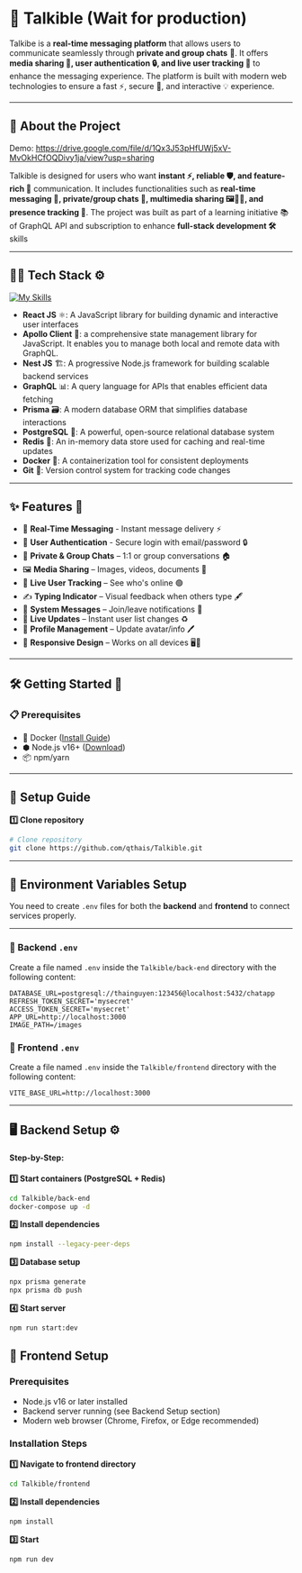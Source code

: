 # 💬 Talkible (Wait for production)
Talkibe is a **real-time messaging platform** that allows users to communicate seamlessly through **private and group chats** 👥. It offers **media sharing 📁, user authentication 🔒, and live user tracking 🎯** to enhance the messaging experience. The platform is built with modern web technologies to ensure a fast ⚡, secure 🔐, and interactive 💡 experience.

---

## 📝 About the Project
Demo: https://drive.google.com/file/d/1Qx3J53pHfUWj5xV-MvOkHCfOQDivy1ja/view?usp=sharing


Talkible is designed for users who want **instant ⚡, reliable 🛡️, and feature-rich 🎁** communication. It includes functionalities such as **real-time messaging 💬, private/group chats 👥, multimedia sharing 🖼️🎥📄, and presence tracking 🎯**. The project was built as part of a learning initiative 📚of GraphQL API and subscription to enhance **full-stack development 🛠️** skills

---

## 🧑‍💻 Tech Stack ⚙️
[![My Skills](https://skillicons.dev/icons?i=react,nestjs,graphql,prisma,postgres,redis,docker,git)](https://skillicons.dev)

- **React JS** ⚛️: A JavaScript library for building dynamic and interactive user interfaces
- **Apollo Client** 📡: a comprehensive state management library for JavaScript. It enables you to manage both local and remote data with GraphQL.
- **Nest JS** 🏗️: A progressive Node.js framework for building scalable backend services  
- **GraphQL** 📊: A query language for APIs that enables efficient data fetching  
- **Prisma** 🗃️: A modern database ORM that simplifies database interactions  
- **PostgreSQL** 🐘: A powerful, open-source relational database system  
- **Redis** 🧠: An in-memory data store used for caching and real-time updates  
- **Docker** 🐳: A containerization tool for consistent deployments  
- **Git** 🔀: Version control system for tracking code changes  

---

## ✨ Features 🌟

- 💬 **Real-Time Messaging** - Instant message delivery ⚡  
- 🔐 **User Authentication** - Secure login with email/password 🔒  
- 👥 **Private & Group Chats** – 1:1 or group conversations 🏠  
- 🖼️ **Media Sharing** – Images, videos, documents 📁  
- 🎯 **Live User Tracking** – See who's online 🟢  
- ✍️ **Typing Indicator** – Visual feedback when others type 🖋️  
- 🚪 **System Messages** – Join/leave notifications 🔔  
- 🔄 **Live Updates** – Instant user list changes ♻️  
- 👤 **Profile Management** – Update avatar/info 🖊️  
- 📱 **Responsive Design** – Works on all devices 🖥️📱  

---
  
## 🛠️ Getting Started 🚀

### 📋 Prerequisites
- 🐳 Docker ([Install Guide](https://docs.docker.com/get-docker/))  
- ⬢ Node.js v16+ ([Download](https://nodejs.org/))  
- 📦 npm/yarn  

---

## 🚀 Setup Guide
**1️⃣ Clone repository**
```bash
# Clone repository
git clone https://github.com/qthais/Talkible.git
```
---

## 🧩 Environment Variables Setup

You need to create `.env` files for both the **backend** and **frontend** to connect services properly.

---

### 🔐 Backend `.env`

Create a file named `.env` inside the `Talkible/back-end` directory with the following content:

```env
DATABASE_URL=postgresql://thainguyen:123456@localhost:5432/chatapp
REFRESH_TOKEN_SECRET='mysecret'
ACCESS_TOKEN_SECRET='mysecret'
APP_URL=http://localhost:3000
IMAGE_PATH=/images
```
### 🔐 Frontend `.env`

Create a file named `.env` inside the `Talkible/frontend` directory with the following content:

```env
VITE_BASE_URL=http://localhost:3000
```


---
## 🖥️ Backend Setup ⚙️

#### Step-by-Step:

**1️⃣ Start containers (PostgreSQL + Redis)**
```bash
cd Talkible/back-end
docker-compose up -d
```
**2️⃣ Install dependencies**
```bash
npm install --legacy-peer-deps
```
**3️⃣ Database setup**
```bash
npx prisma generate
npx prisma db push
```
**4️⃣ Start server**
```bash
npm run start:dev
```
## 📱 Frontend Setup

### Prerequisites
- Node.js v16 or later installed
- Backend server running (see Backend Setup section)
- Modern web browser (Chrome, Firefox, or Edge recommended)

### Installation Steps

**1️⃣ Navigate to frontend directory**
```bash
cd Talkible/frontend
```
**2️⃣ Install dependencies**
```bash
npm install 
```
**3️⃣ Start**
```bash
npm run dev
```
